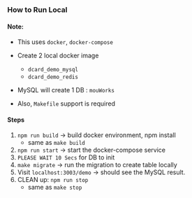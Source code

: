 ### How to Run Local

#### Note:

* This uses `docker`, `docker-compose` 
* Create 2 local docker image
    * `dcard_demo_mysql`
    * `dcard_demo_redis`
    
* MySQL will create 1 DB : `mouWorks`
* Also, `Makefile` support is required 

#### Steps

1. `npm run build` ->  build docker environment, npm install
    * same as `make build`
2. `npm run start` -> start the docker-compose service
3. `PLEASE WAIT 10 Secs` for DB to init
4. `make migrate` -> run the migration to create table locally
5. Visit `localhost:3003/demo` ->  should see the MySQL result.
6. CLEAN up: `npm run stop` 
    * same as `make stop`